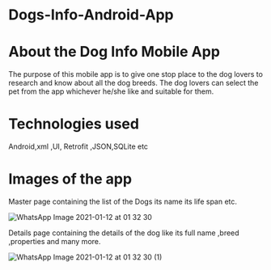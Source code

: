 # Dogs-Info-Android-App
# About the Dog Info Mobile App
The purpose of this mobile app is to give one stop place to the dog lovers to research and know about all the dog breeds.
The dog lovers can select the pet from the app whichever he/she like and suitable for them.

# Technologies used
Android,xml ,UI, Retrofit ,JSON,SQLite etc

# Images of the app
Master page containing the list of the Dogs its name its life span etc.

![WhatsApp Image 2021-01-12 at 01 32 30](https://user-images.githubusercontent.com/38702501/104232381-47a80580-5476-11eb-9f22-876b1534f1a0.jpeg)

Details page containing the details of the dog like its full name ,breed ,properties and many more.

![WhatsApp Image 2021-01-12 at 01 32 30 (1)](https://user-images.githubusercontent.com/38702501/104232580-8f2e9180-5476-11eb-943c-35a6fe7cd94a.jpeg)


